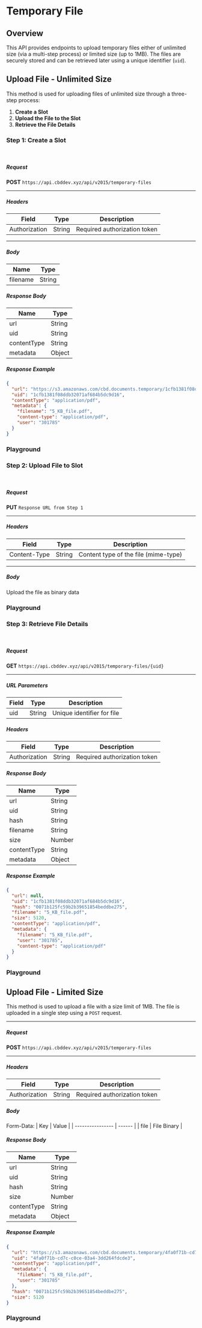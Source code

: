 <script setup>
import { ref } from "vue";
import SwaggerUI from "@/swagger/view/SwaggerUI.vue"
import swaggerSlotCreationJson from "@/swagger/json/general/file-upload/without-limit/slot-creation.json";
import swaggerUploadFileJson from "@/swagger/json/general/file-upload/without-limit/upload-file.json";
import swaggerGetFileJson from "@/swagger/json/general/file-upload/without-limit/get-file.json";
import swaggerGetFileWithLimitJson from "@/swagger/json/general/file-upload/with-limit/get-file.json";

const swaggerSlotCreationSpecs = [
  { json: swaggerSlotCreationJson, domId:"slot-creation", protected:true },
];

const swaggerUploadFileSpecs = ref([
  { json: { ...swaggerUploadFileJson }, domId: "upload-file", protected: false },
]);

const swaggerGetFileSpecs = [
  { json: swaggerGetFileJson, domId:"get-file", protected:true },
];

const swaggerGetFileWithLimitSpecs = [
  { json: swaggerGetFileWithLimitJson, domId:"get-file-with-limit", protected:true },
];
</script>

# Temporary File

## Overview

This API provides endpoints to upload temporary files either of unlimited size (via a multi-step process) or limited size (up to 1MB). The files are securely stored and can be retrieved later using a unique identifier (`uid`).

## Upload File - Unlimited Size

This method is used for uploading files of unlimited size through a three-step process:

1. **Create a Slot**
2. **Upload the File to the Slot**
3. **Retrieve the File Details**

### Step 1: Create a Slot

<br>

##### Request

**POST** `https://api.cbddev.xyz/api/v2015/temporary-files`

---

##### Headers

| Field         | Type   | Description                  |
| ------------- | ------ | ---------------------------- |
| Authorization | String | Required authorization token |

---

##### Body

| Name     | Type   |
| -------- | ------ |
| filename | String |

##### Response Body

| Name        | Type   |
| ----------- | ------ |
| url         | String |
| uid         | String |
| contentType | String |
| metadata    | Object |

##### Response Example

```json
{
  "url": "https://s3.amazonaws.com/cbd.documents.temporary/1cfb1381f08ddb32071af684b5dc9d16?AWSAccessKeyId=AKIAIABSUSESLXAZRGMQ&Content-Type=application%2Fpdf&Expires=1734738728&Signature=MQM8MtjkESTjUMH2VJd3OypLa6o%3D&x-amz-acl=private&x-amz-meta-content-type=application%2Fpdf&x-amz-meta-filename=5_KB_file.pdf&x-amz-meta-user=301785",
  "uid": "1cfb1381f08ddb32071af684b5dc9d16",
  "contentType": "application/pdf",
  "metadata": {
    "filename": "5_KB_file.pdf",
    "content-type": "application/pdf",
    "user": "301785"
  }
}
```

### Playground

<SwaggerUI :swaggerSpecs="swaggerSlotCreationSpecs" />

### Step 2: Upload File to Slot

<br>

##### Request

**PUT** `Response URL from Step 1`

---

##### Headers

| Field        | Type   | Description                          |
| ------------ | ------ | ------------------------------------ |
| Content-Type | String | Content type of the file (mime-type) |

---

##### Body

Upload the file as binary data

### Playground

<SwaggerUI :swaggerSpecs="swaggerUploadFileSpecs" />

### Step 3: Retrieve File Details

<br>

##### Request

**GET** `https://api.cbddev.xyz/api/v2015/temporary-files/{uid}`

---

##### URL Parameters

| Field | Type   | Description                |
| ----- | ------ | -------------------------- |
| uid   | String | Unique identifier for file |

##### Headers

| Field         | Type   | Description                  |
| ------------- | ------ | ---------------------------- |
| Authorization | String | Required authorization token |

##### Response Body

| Name        | Type   |
| ----------- | ------ |
| url         | String |
| uid         | String |
| hash        | String |
| filename    | String |
| size        | Number |
| contentType | String |
| metadata    | Object |

##### Response Example

```json
{
  "url": null,
  "uid": "1cfb1381f08ddb32071af684b5dc9d16",
  "hash": "0071b125fc59b2b39651854beddbe275",
  "filename": "5_KB_file.pdf",
  "size": 5120,
  "contentType": "application/pdf",
  "metadata": {
    "filename": "5_KB_file.pdf",
    "user": "301785",
    "content-type": "application/pdf"
  }
}
```

### Playground

<SwaggerUI :swaggerSpecs="swaggerGetFileSpecs" />

## Upload File - Limited Size

This method is used to upload a file with a size limit of 1MB. The file is uploaded in a single step using a `POST` request.

---

##### Request

**POST** `https://api.cbddev.xyz/api/v2015/temporary-files`

---

##### Headers

| Field         | Type   | Description                  |
| ------------- | ------ | ---------------------------- |
| Authorization | String | Required authorization token |

##### Body

Form-Data:
| Key | Value |
| ---------------- | ------ |
| file | File Binary |

##### Response Body

| Name        | Type   |
| ----------- | ------ |
| url         | String |
| uid         | String |
| hash        | String |
| size        | Number |
| contentType | String |
| metadata    | Object |

##### Response Example

```json
{
  "url": "https://s3.amazonaws.com/cbd.documents.temporary/4fa0f71b-cd7c-c0ce-03a4-3dd264fdcde3?AWSAccessKeyId=AKIAIABSUSESLXAZRGMQ&Expires=1734709685&Signature=gyq8UILFrezIPAPq%2FYKO7xzaAMk%3D",
  "uid": "4fa0f71b-cd7c-c0ce-03a4-3dd264fdcde3",
  "contentType": "application/pdf",
  "metadata": {
    "fileName": "5_KB_file.pdf",
    "user": "301785"
  },
  "hash": "0071b125fc59b2b39651854beddbe275",
  "size": 5120
}
```

### Playground

<SwaggerUI :swaggerSpecs="swaggerGetFileWithLimitSpecs" />

